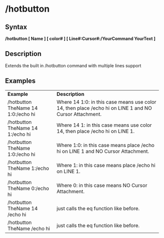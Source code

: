 # /hotbutton

## Syntax

**/hotbutton \[ Name \] \[ color\# \] \[ Line\#:Cursor\#:/YourCommand YourText \]**

## Description

Extends the built in /hotbutton command with multiple lines support

## Examples

|  |  |
| :--- | :--- |
| **Example** | **Description** |
| /hotbutton TheName 14 1:0:/echo hi | Where 14 1:0: in this case means use color 14, then place /echo hi on LINE 1 and NO Cursor Attachment. |
| /hotbutton TheName 14 1:/echo hi | Where 14 1: in this case means use color 14, then place /echo hi on LINE 1. |
| /hotbutton TheName 1:0:/echo hi | Where 1:0: in this case means place /echo hi on LINE 1 and NO Cursor Attachment. |
| /hotbutton TheName 1:/echo hi | Where 1: in this case means place /echo hi on LINE 1. |
| /hotbutton TheName 0:/echo hi | Where 0: in this case means NO Cursor Attachment. |
| /hotbutton TheName 14 /echo hi | just calls the eq function like before. |
| /hotbutton TheName /echo hi | just calls the eq function like before. |

